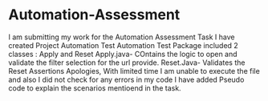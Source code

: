 # Automation-Assessment
I am submitting my work for the Automation Assessment Task
I have created Project Automation Test
Automation Test Package
included 2 classes : Apply and Reset
Apply.java- COntains the logic to open and validate the filter selection for the url provide.
Reset.Java- Validates the Reset Assertions
Apologies, With limited time I am unable to execute the file and also I did not check for any errors in my code
I have added Pseudo code to explain the scenarios mentioend in the task.
